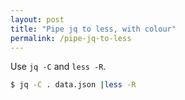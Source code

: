 ```yaml
---
layout: post
title: "Pipe jq to less, with colour"
permalink: /pipe-jq-to-less
---
```


Use `jq -C` and `less -R`.

```sh
$ jq -C . data.json |less -R
```
